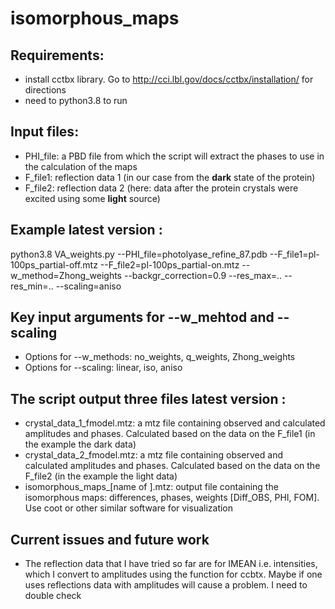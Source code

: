 # isomorphous_maps


## Requirements: 
* install cctbx library. Go to http://cci.lbl.gov/docs/cctbx/installation/ for directions
* need to python3.8 to run 

## Input files: 
* PHI_file: a PBD file from which the script will extract the phases to use in the calculation of the maps 
* F_file1: reflection data 1 (in our case from the **dark** state of the protein)
* F_file2: reflection data 2 (here: data after the protein crystals were excited using some **light** source)

## Example **latest version** : 
python3.8 VA_weights.py --PHI_file=photolyase_refine_87.pdb --F_file1=pl-100ps_partial-off.mtz --F_file2=pl-100ps_partial-on.mtz --w_method=Zhong_weights --backgr_correction=0.9 --res_max=.. --res_min=.. --scaling=aniso

## Key input arguments for --w_mehtod and --scaling
* Options for --w_methods: no_weights, q_weights, Zhong_weights
* Options for --scaling: linear, iso, aniso


## The script output three files **latest version** : 
* crystal_data_1_fmodel.mtz: a mtz file containing observed and calculated amplitudes and phases. Calculated based on the data on the F_file1 (in the example the dark data)
* crystal_data_2_fmodel.mtz: a mtz file containing observed and calculated amplitudes and phases. Calculated based on the data on the F_file2 (in the example the light data)
* isomorphous_maps_[name of ].mtz: output file containing the isomorphous maps: differences, phases, weights [Diff_OBS, PHI, FOM]. Use coot or other similar software for visualization 

## Current issues and future work
* The reflection data that I have tried so far are for IMEAN i.e. intensities, which I convert to amplitudes using the function for ccbtx. Maybe if one uses reflections data with amplitudes will cause a problem. I need to double check

